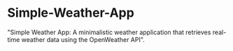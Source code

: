 # Simple-Weather-App
"Simple Weather App: A minimalistic weather application that retrieves real-time weather data using the OpenWeather API".
